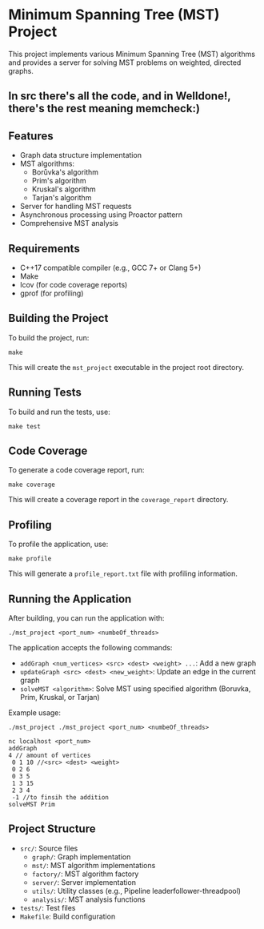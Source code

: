 # Minimum Spanning Tree (MST) Project

This project implements various Minimum Spanning Tree (MST) algorithms and provides a server for solving MST problems on weighted, directed graphs.

## In src there's all the code, and in Welldone!, there's the rest meaning memcheck:)

## Features

- Graph data structure implementation
- MST algorithms:
  - Borůvka's algorithm
  - Prim's algorithm
  - Kruskal's algorithm
  - Tarjan's algorithm
- Server for handling MST requests
- Asynchronous processing using Proactor pattern
- Comprehensive MST analysis

## Requirements

- C++17 compatible compiler (e.g., GCC 7+ or Clang 5+)
- Make
- lcov (for code coverage reports)
- gprof (for profiling)

## Building the Project

To build the project, run:

```
make
```

This will create the `mst_project` executable in the project root directory.

## Running Tests

To build and run the tests, use:

```
make test
```

## Code Coverage

To generate a code coverage report, run:

```
make coverage
```

This will create a coverage report in the `coverage_report` directory.

## Profiling

To profile the application, use:

```
make profile
```

This will generate a `profile_report.txt` file with profiling information.

## Running the Application

After building, you can run the application with:

```
./mst_project <port_num> <numbeOf_threads>
```

The application accepts the following commands:

- `addGraph <num_vertices> <src> <dest> <weight> ...`: Add a new graph
- `updateGraph <src> <dest> <new_weight>`: Update an edge in the current graph
- `solveMST <algorithm>`: Solve MST using specified algorithm (Boruvka, Prim, Kruskal, or Tarjan)

Example usage:

```
./mst_project ./mst_project <port_num> <numbeOf_threads>
```
```
nc localhost <port_num>
addGraph 
4 // amount of vertices
 0 1 10 //<src> <dest> <weight>
 0 2 6 
 0 3 5 
 1 3 15 
 2 3 4
 -1 //to finsih the addition
solveMST Prim
```

## Project Structure

- `src/`: Source files
  - `graph/`: Graph implementation
  - `mst/`: MST algorithm implementations
  - `factory/`: MST algorithm factory
  - `server/`: Server implementation
  - `utils/`: Utility classes (e.g., Pipeline leaderfollower-threadpool)
  - `analysis/`: MST analysis functions
- `tests/`: Test files
- `Makefile`: Build configuration
